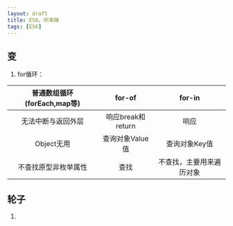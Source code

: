 ```yaml
---
layout: draft
title: ES6，你来辣
tags: [ES6]
---
```

## 变 ##
1. for循环：

普通数组循环(forEach,map等)|for-of|for-in
:--:|:--:|:--:
无法中断与返回外层|响应break和return|响应
Object无用|查询对象Value值|查询对象Key值
不查找原型非枚举属性|查找|不查找，主要用来遍历对象

## 轮子 ##
1.
